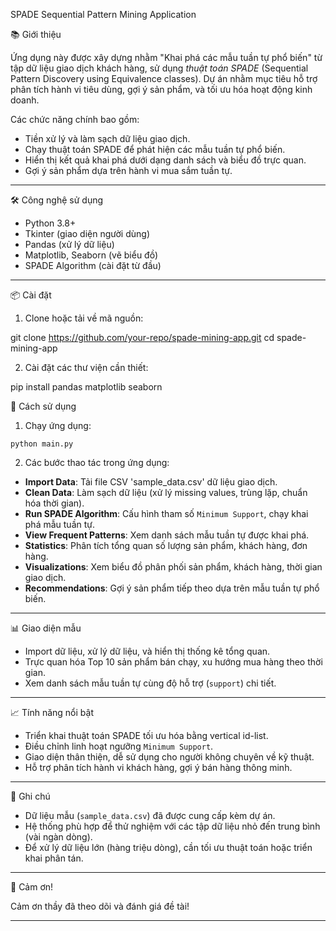  SPADE Sequential Pattern Mining Application

📚 Giới thiệu

Ứng dụng này được xây dựng nhằm "Khai phá các mẫu tuần tự phổ biến" từ tập dữ liệu giao dịch khách hàng, sử dụng *thuật toán SPADE* (Sequential Pattern Discovery using Equivalence classes).
Dự án nhằm mục tiêu hỗ trợ phân tích hành vi tiêu dùng, gợi ý sản phẩm, và tối ưu hóa hoạt động kinh doanh.

Các chức năng chính bao gồm:

* Tiền xử lý và làm sạch dữ liệu giao dịch.
* Chạy thuật toán SPADE để phát hiện các mẫu tuần tự phổ biến.
* Hiển thị kết quả khai phá dưới dạng danh sách và biểu đồ trực quan.
* Gợi ý sản phẩm dựa trên hành vi mua sắm tuần tự.

---

🛠️ Công nghệ sử dụng

* Python 3.8+
* Tkinter (giao diện người dùng)
* Pandas (xử lý dữ liệu)
* Matplotlib, Seaborn (vẽ biểu đồ)
* SPADE Algorithm (cài đặt từ đầu)

---

📦 Cài đặt

1. Clone hoặc tải về mã nguồn:

git clone https://github.com/your-repo/spade-mining-app.git
cd spade-mining-app


2. Cài đặt các thư viện cần thiết:

pip install pandas matplotlib seaborn

 🚀 Cách sử dụng

1. Chạy ứng dụng:

```
python main.py
```

2. Các bước thao tác trong ứng dụng:

* **Import Data**: Tải file CSV 'sample_data.csv' dữ liệu giao dịch.
* **Clean Data**: Làm sạch dữ liệu (xử lý missing values, trùng lặp, chuẩn hóa thời gian).
* **Run SPADE Algorithm**: Cấu hình tham số `Minimum Support`, chạy khai phá mẫu tuần tự.
* **View Frequent Patterns**: Xem danh sách mẫu tuần tự được khai phá.
* **Statistics**: Phân tích tổng quan số lượng sản phẩm, khách hàng, đơn hàng.
* **Visualizations**: Xem biểu đồ phân phối sản phẩm, khách hàng, thời gian giao dịch.
* **Recommendations**: Gợi ý sản phẩm tiếp theo dựa trên mẫu tuần tự phổ biến.

---

📊 Giao diện mẫu

* Import dữ liệu, xử lý dữ liệu, và hiển thị thống kê tổng quan.
* Trực quan hóa Top 10 sản phẩm bán chạy, xu hướng mua hàng theo thời gian.
* Xem danh sách mẫu tuần tự cùng độ hỗ trợ (`support`) chi tiết.

---

📈 Tính năng nổi bật

* Triển khai thuật toán SPADE tối ưu hóa bằng vertical id-list.
* Điều chỉnh linh hoạt ngưỡng `Minimum Support`.
* Giao diện thân thiện, dễ sử dụng cho người không chuyên về kỹ thuật.
* Hỗ trợ phân tích hành vi khách hàng, gợi ý bán hàng thông minh.

---

📌 Ghi chú

* Dữ liệu mẫu (`sample_data.csv`) đã được cung cấp kèm dự án.
* Hệ thống phù hợp để thử nghiệm với các tập dữ liệu nhỏ đến trung bình (vài ngàn dòng).
* Để xử lý dữ liệu lớn (hàng triệu dòng), cần tối ưu thuật toán hoặc triển khai phân tán.

---

🎯 Cảm ơn!

Cảm ơn thầy đã theo dõi và đánh giá đề tài!

---
